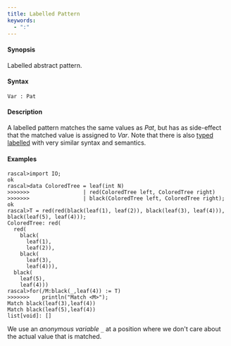 ```yaml
---
title: Labelled Pattern
keywords:
  - ":"
---
```


#### Synopsis

Labelled abstract pattern.

#### Syntax

```rascal
Var : Pat
```

#### Description

A labelled pattern matches the same values as _Pat_, but has as side-effect that the matched value is assigned to _Var_. Note that there is also [typed labelled](../../../Rascal/Patterns/TypedLabelled/index.md) with very similar syntax and semantics.

#### Examples


```rascal-shell 
rascal>import IO;
ok
rascal>data ColoredTree = leaf(int N)
>>>>>>>                 | red(ColoredTree left, ColoredTree right) 
>>>>>>>                 | black(ColoredTree left, ColoredTree right);
ok
rascal>T = red(red(black(leaf(1), leaf(2)), black(leaf(3), leaf(4))), black(leaf(5), leaf(4)));
ColoredTree: red(
  red(
    black(
      leaf(1),
      leaf(2)),
    black(
      leaf(3),
      leaf(4))),
  black(
    leaf(5),
    leaf(4)))
rascal>for(/M:black(_,leaf(4)) := T)
>>>>>>>    println("Match <M>");
Match black(leaf(3),leaf(4))
Match black(leaf(5),leaf(4))
list[void]: []
```
We use an *anonymous variable* `_` at a position where we don't care about the actual value that is matched.


